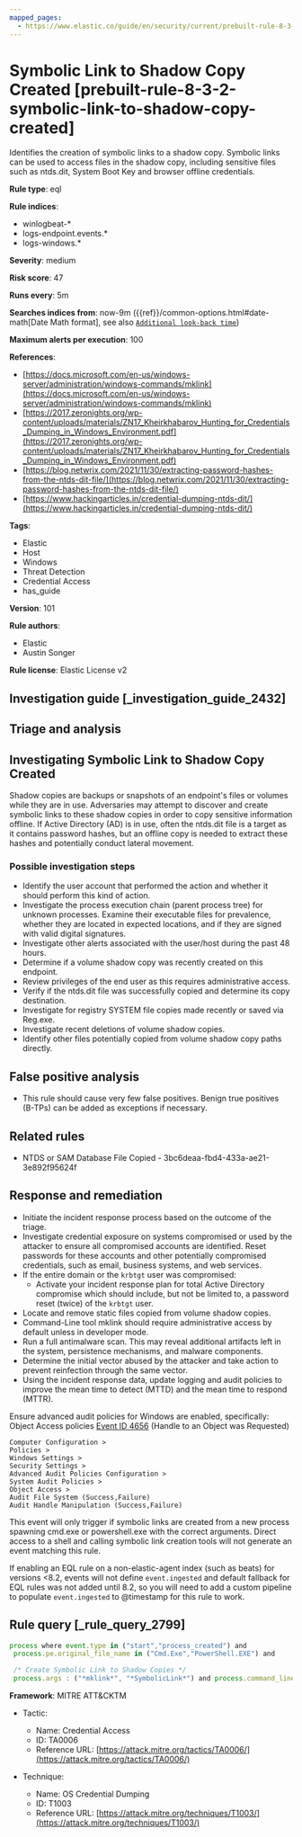 ```yaml
---
mapped_pages:
  - https://www.elastic.co/guide/en/security/current/prebuilt-rule-8-3-2-symbolic-link-to-shadow-copy-created.html
---
```


# Symbolic Link to Shadow Copy Created [prebuilt-rule-8-3-2-symbolic-link-to-shadow-copy-created]

Identifies the creation of symbolic links to a shadow copy. Symbolic links can be used to access files in the shadow copy, including sensitive files such as ntds.dit, System Boot Key and browser offline credentials.

**Rule type**: eql

**Rule indices**:

* winlogbeat-*
* logs-endpoint.events.*
* logs-windows.*

**Severity**: medium

**Risk score**: 47

**Runs every**: 5m

**Searches indices from**: now-9m ({{ref}}/common-options.html#date-math[Date Math format], see also [`Additional look-back time`](docs-content://solutions/security/detect-and-alert/create-detection-rule.md#rule-schedule))

**Maximum alerts per execution**: 100

**References**:

* [https://docs.microsoft.com/en-us/windows-server/administration/windows-commands/mklink](https://docs.microsoft.com/en-us/windows-server/administration/windows-commands/mklink)
* [https://2017.zeronights.org/wp-content/uploads/materials/ZN17_Kheirkhabarov_Hunting_for_Credentials_Dumping_in_Windows_Environment.pdf](https://2017.zeronights.org/wp-content/uploads/materials/ZN17_Kheirkhabarov_Hunting_for_Credentials_Dumping_in_Windows_Environment.pdf)
* [https://blog.netwrix.com/2021/11/30/extracting-password-hashes-from-the-ntds-dit-file/](https://blog.netwrix.com/2021/11/30/extracting-password-hashes-from-the-ntds-dit-file/)
* [https://www.hackingarticles.in/credential-dumping-ntds-dit/](https://www.hackingarticles.in/credential-dumping-ntds-dit/)

**Tags**:

* Elastic
* Host
* Windows
* Threat Detection
* Credential Access
* has_guide

**Version**: 101

**Rule authors**:

* Elastic
* Austin Songer

**Rule license**: Elastic License v2

## Investigation guide [_investigation_guide_2432]

## Triage and analysis

## Investigating Symbolic Link to Shadow Copy Created

Shadow copies are backups or snapshots of an endpoint's files or volumes while they are in use. Adversaries may attempt
to discover and create symbolic links to these shadow copies in order to copy sensitive information offline. If Active
Directory (AD) is in use, often the ntds.dit file is a target as it contains password hashes, but an offline copy is
needed to extract these hashes and potentially conduct lateral movement.

### Possible investigation steps

- Identify the user account that performed the action and whether it should perform this kind of action.
- Investigate the process execution chain (parent process tree) for unknown processes. Examine their executable files
for prevalence, whether they are located in expected locations, and if they are signed with valid digital signatures.
- Investigate other alerts associated with the user/host during the past 48 hours.
- Determine if a volume shadow copy was recently created on this endpoint.
- Review privileges of the end user as this requires administrative access.
- Verify if the ntds.dit file was successfully copied and determine its copy destination.
- Investigate for registry SYSTEM file copies made recently or saved via Reg.exe.
- Investigate recent deletions of volume shadow copies.
- Identify other files potentially copied from volume shadow copy paths directly.

## False positive analysis

- This rule should cause very few false positives. Benign true positives (B-TPs) can be added as exceptions if necessary.

## Related rules

- NTDS or SAM Database File Copied - 3bc6deaa-fbd4-433a-ae21-3e892f95624f

## Response and remediation

- Initiate the incident response process based on the outcome of the triage.
- Investigate credential exposure on systems compromised or used by the attacker to ensure all compromised accounts are
identified. Reset passwords for these accounts and other potentially compromised credentials, such as email, business
systems, and web services.
- If the entire domain or the `krbtgt` user was compromised:
  - Activate your incident response plan for total Active Directory compromise which should include, but not be limited
  to, a password reset (twice) of the `krbtgt` user.
- Locate and remove static files copied from volume shadow copies.
- Command-Line tool mklink should require administrative access by default unless in developer mode.
- Run a full antimalware scan. This may reveal additional artifacts left in the system, persistence mechanisms, and
malware components.
- Determine the initial vector abused by the attacker and take action to prevent reinfection through the same vector.
- Using the incident response data, update logging and audit policies to improve the mean time to detect (MTTD) and the
mean time to respond (MTTR).

Ensure advanced audit policies for Windows are enabled, specifically:
Object Access policies [Event ID 4656](https://docs.microsoft.com/en-us/windows/security/threat-protection/auditing/event-4656) (Handle to an Object was Requested)

```
Computer Configuration >
Policies >
Windows Settings >
Security Settings >
Advanced Audit Policies Configuration >
System Audit Policies >
Object Access >
Audit File System (Success,Failure)
Audit Handle Manipulation (Success,Failure)
```

This event will only trigger if symbolic links are created from a new process spawning cmd.exe or powershell.exe with the correct arguments.
Direct access to a shell and calling symbolic link creation tools will not generate an event matching this rule.

If enabling an EQL rule on a non-elastic-agent index (such as beats) for versions <8.2, events will not define `event.ingested` and default fallback for EQL rules was not added until 8.2, so you will need to add a custom pipeline to populate `event.ingested` to @timestamp for this rule to work.

## Rule query [_rule_query_2799]

```js
process where event.type in ("start","process_created") and
 process.pe.original_file_name in ("Cmd.Exe","PowerShell.EXE") and

 /* Create Symbolic Link to Shadow Copies */
 process.args : ("*mklink*", "*SymbolicLink*") and process.command_line : ("*HarddiskVolumeShadowCopy*")
```

**Framework**: MITRE ATT&CKTM

* Tactic:

    * Name: Credential Access
    * ID: TA0006
    * Reference URL: [https://attack.mitre.org/tactics/TA0006/](https://attack.mitre.org/tactics/TA0006/)

* Technique:

    * Name: OS Credential Dumping
    * ID: T1003
    * Reference URL: [https://attack.mitre.org/techniques/T1003/](https://attack.mitre.org/techniques/T1003/)



